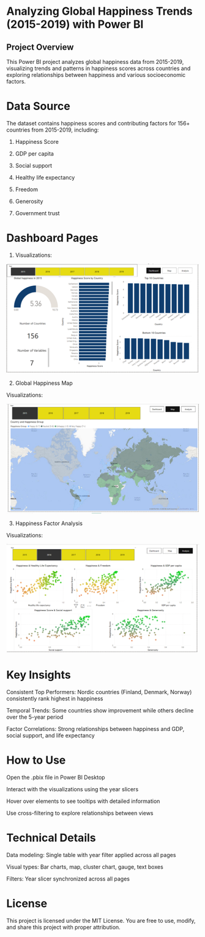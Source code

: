 # Analyzing Global Happiness Trends (2015-2019) with Power BI

## Project Overview
This Power BI project analyzes global happiness data from 2015-2019, visualizing trends and patterns in happiness scores across countries and exploring relationships between happiness and various socioeconomic factors.

# Data Source
The dataset contains happiness scores and contributing factors for 156+ countries from 2015-2019, including:

1. Happiness Score

2. GDP per capita

3. Social support

4. Healthy life expectancy

5. Freedom

6. Generosity

7. Government trust


# Dashboard Pages
1. Visualizations:

![Dashboard Screenshot](images/Screenshot%202025-04-02%20042323.png)



2. Global Happiness Map

Visualizations:

![Dashboard Screenshot](images/Screenshot%202025-04-02%20042550.png)




3. Happiness Factor Analysis


Visualizations:

![Dashboard Screenshot](images/Screenshot%202025-04-02%20042616.png)







# Key Insights
Consistent Top Performers: Nordic countries (Finland, Denmark, Norway) consistently rank highest in happiness

Temporal Trends: Some countries show improvement while others decline over the 5-year period

Factor Correlations: Strong relationships between happiness and GDP, social support, and life expectancy

# How to Use

Open the .pbix file in Power BI Desktop

Interact with the visualizations using the year slicers

Hover over elements to see tooltips with detailed information

Use cross-filtering to explore relationships between views

# Technical Details
Data modeling: Single table with year filter applied across all pages

Visual types: Bar charts, map, cluster chart, gauge, text boxes

Filters: Year slicer synchronized across all pages




# License
This project is licensed under the MIT License. You are free to use, modify, and share this project with proper attribution.
